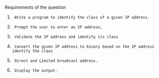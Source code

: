 

Requirements of the question
1.      Write a program to identify the class of a given IP address.
2.      Prompt the user to enter an IP address,
3.      Validate the IP address and identify its class
4.      Convert the given IP address to binary based on the IP address identify the class
5.      Direct and Limited broadcast address.
6.      Display the output.
